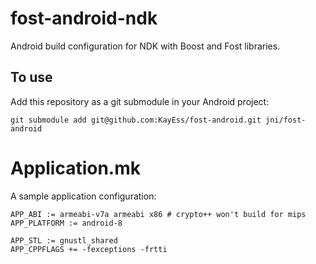 # fost-android-ndk #

Android build configuration for NDK with Boost and Fost libraries.

## To use ##

Add this repository as a git submodule in your Android project:

    git submodule add git@github.com:KayEss/fost-android.git jni/fost-android

# Application.mk #

A sample application configuration:

    APP_ABI := armeabi-v7a armeabi x86 # crypto++ won't build for mips
    APP_PLATFORM := android-8

    APP_STL := gnustl_shared
    APP_CPPFLAGS += -fexceptions -frtti
